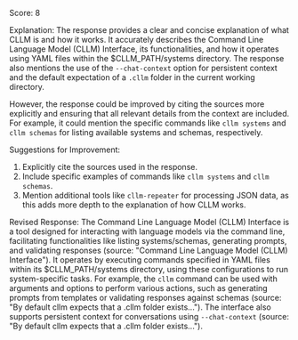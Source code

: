 Score: 8

Explanation:
The response provides a clear and concise explanation of what CLLM is and how it works. It accurately describes the Command Line Language Model (CLLM) Interface, its functionalities, and how it operates using YAML files within the $CLLM_PATH/systems directory. The response also mentions the use of the `--chat-context` option for persistent context and the default expectation of a `.cllm` folder in the current working directory.

However, the response could be improved by citing the sources more explicitly and ensuring that all relevant details from the context are included. For example, it could mention the specific commands like `cllm systems` and `cllm schemas` for listing available systems and schemas, respectively.

Suggestions for Improvement:
1. Explicitly cite the sources used in the response.
2. Include specific examples of commands like `cllm systems` and `cllm schemas`.
3. Mention additional tools like `cllm-repeater` for processing JSON data, as this adds more depth to the explanation of how CLLM works.

Revised Response:
The Command Line Language Model (CLLM) Interface is a tool designed for interacting with language models via the command line, facilitating functionalities like listing systems/schemas, generating prompts, and validating responses (source: "Command Line Language Model (CLLM) Interface"). It operates by executing commands specified in YAML files within its $CLLM_PATH/systems directory, using these configurations to run system-specific tasks. For example, the `cllm` command can be used with arguments and options to perform various actions, such as generating prompts from templates or validating responses against schemas (source: "By default cllm expects that a .cllm folder exists..."). The interface also supports persistent context for conversations using `--chat-context` (source: "By default cllm expects that a .cllm folder exists...").

